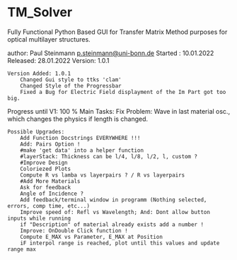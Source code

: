 # TM_Solver
Fully Functional Python Based GUI for Transfer Matrix Method purposes for optical multilayer structures.

author: Paul Steinmann <p.steinmann@uni-bonn.de>
Started : 10.01.2022
Released: 28.01.2022
Version: 1.0.1

    Version Added: 1.0.1
        Changed Gui style to ttks 'clam'
        Changed Style of the Progressbar
        Fixed a Bug for Electric Field displayment of the Im Part got too big.
    
Progress until V1: 100 %
    Main Tasks:
        Fix Problem: Wave in last material osc., which changes the physics if length is changed.
        
    Possible Upgrades:
        Add Function Docstrings EVERYWHERE !!!
        Add: Pairs Option !
        #make 'get data' into a helper function
        #layerStack: Thickness can be l/4, l/8, l/2, l, custom ?
        #Improve Design
        Coloriezed Plots
        Compute R vs lamba vs layerpairs ? / R vs layerpairs
        #Add More Materials
        Ask for feedback     
        Angle of Incidence ?
        Add feedback/terminal window in programm (Nothing selected, errors, comp time, etc...)
        Improve speed of: Refl vs Wavelength; And: Dont allow button inputs while running
        if "Description" of material already exists add a number !
        Improve: OnDouble Click function !
        Compute E_MAX vs Parameter, E_MAX at Position
        iF interpol range is reached, plot until this values and update range max

